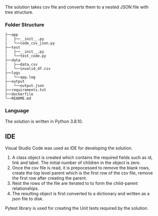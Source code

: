 The solution takes csv file and converts them to a nested JSON file with tree structure.

### Folder Structure

```
├──app
|   ├──__init__.py
|   └──code_csv_json.py
├──test
|   ├──__init__.py
|   └──test_code.py
├──data
|   ├──data.csv
|   └──invalid_df.csv
├──logs
|   └──app.log
├──output
|   └──output.json
├──requirements.txt
├──dockerfile
└──README.md
```

### Language

The solution is written in Python 3.8.10.

## IDE

Visual Studio Code was used as IDE for developing the solution.

1. A class object is created which contains the required fields such as id, link and label. The initial number of children in the object is zero.
2. Once the csv file is read, it is prepocessed to remove the blank rows, create the top level parent which is the first row of the csv file, remove the first row after creating the parent.
3. Next the rows of the file are iterated to to form the child-parent relationships.
4. The resulting object is first converted to a dictionary and written as a json file to disk.

Pytest library is used for creating the Unit tests required by the solution.
